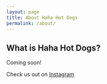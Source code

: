 ```yaml
---
layout: page
title: About Haha Hot Dogs
permalink: /about/
---
```


## What is Haha Hot Dogs?
Coming soon!

Check us out on [Instagram](https://www.instagram.com/hahahotdogs)

<!-- ![Mark and Jasna in a Postikard](/assets/images/about/postikard-manual-2.png){:class="img-large"} -->
